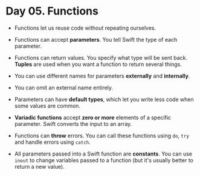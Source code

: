 
# Day 05. Functions

- Functions let us reuse code without repeating ourselves.

- Functions can accept **parameters**. You tell Swift the type of each parameter. 

- Functions can return values. You specify what type will be sent back. **Tuples** are used when you want a function to return several things.

- You can use different names for parameters **externally** and **internally**.

- You can omit an external name entirely.

- Parameters can have **default types**, which let you write less code when some values are common.

- **Variadic functions** accept **zero or more** elements of a specific parameter. Swift converts the input to an array.

- Functions can **throw** errors. You can call these functions using `do`, `try` and handle errors using `catch`.

- All parameters passed into a Swift function are **constants**. You can use `inout` to change variables passed to a function (but it's usually better to return a new value).
